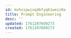 ```yaml
---
id: mvhsipwjxq4bfyq61weiz0a
title: Prompt Engineering
desc: ''
updated: 1761207609273
created: 1761207609273
---
```

